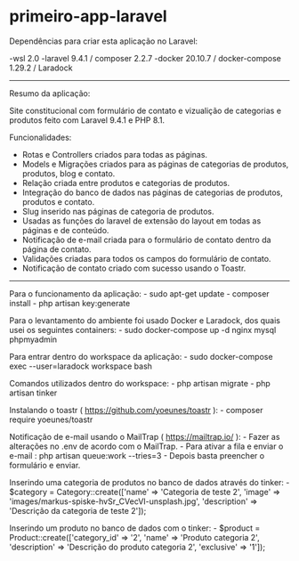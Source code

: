 # primeiro-app-laravel

Dependências para criar esta aplicação no Laravel:

-wsl 2.0
-laravel 9.4.1  / composer 2.2.7
-docker 20.10.7 / docker-compose 1.29.2 / Laradock

-------------------------
Resumo da aplicação:
 
Site constitucional com formulário de contato e vizualição de categorias e produtos feito com Laravel 9.4.1 e PHP 8.1. 

Funcionalidades:

- Rotas e Controllers criados para todas as páginas.
- Models e Migrações criados para as páginas de categorias de produtos, produtos, blog e contato.	
- Relação criada entre produtos e categorias de produtos.
- Integração do banco de dados nas páginas de categorias de produtos, produtos e contato.
- Slug inserido nas páginas de categoria de produtos.
- Usadas as funções do laravel de extensão do layout em todas as páginas e de conteúdo.
- Notificação de e-mail criada para o formulário de contato dentro da página de contato.
- Validações criadas para todos os campos do formulário de contato.
- Notificação de contato criado com sucesso usando o Toastr.

-------------------------

Para o funcionamento da aplicação:
	- sudo apt-get update
	- composer install
	- php artisan key:generate

Para o levantamento do ambiente foi usado Docker e Laradock, dos quais usei os seguintes containers:
	- sudo docker-compose up -d nginx mysql phpmyadmin

Para entrar dentro do workspace da aplicação:
	- sudo docker-compose exec --user=laradock workspace bash

Comandos utilizados dentro do workspace:
	- php artisan migrate
	- php artisan tinker

Instalando o toastr ( https://github.com/yoeunes/toastr ): 
	- composer require yoeunes/toastr

Notificação de e-mail usando o MailTrap ( https://mailtrap.io/ ):
	- Fazer as alterações no .env de acordo com o MailTrap.
	- Para ativar a fila e enviar o e-mail : php artisan queue:work --tries=3
	- Depois basta preencher o formulário e enviar. 	

Inserindo uma categoria de produtos no banco de dados através do tinker:
	- $category = Category::create(['name' => 'Categoria de teste 2', 'image' => 'images/markus-spiske-hvSr_CVecVI-unsplash.jpg', 'description' => 'Descrição da categoria de teste 2']);

Inserindo um produto no banco de dados com o tinker:
	- $product = Product::create(['category_id' => '2', 'name' => 'Produto categoria 2', 'description' => 'Descrição do produto categoria 2', 'exclusive' => '1']);
